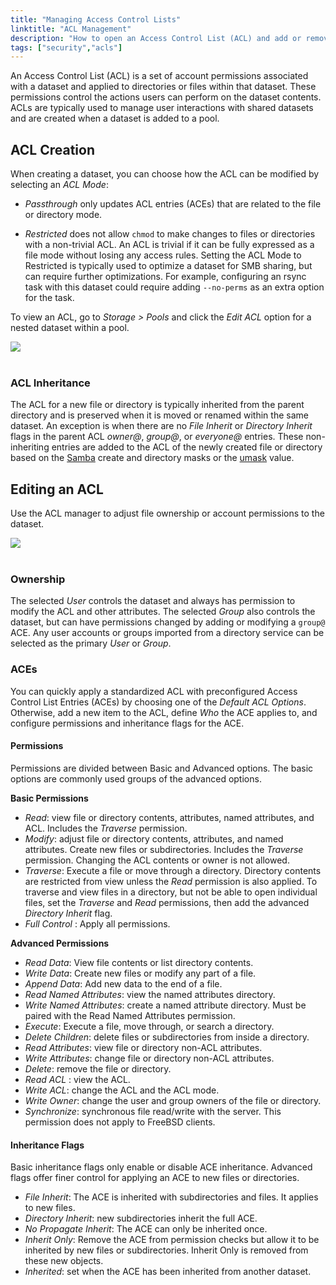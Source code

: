 ```yaml
---
title: "Managing Access Control Lists"
linktitle: "ACL Management"
description: "How to open an Access Control List (ACL) and add or remove Access Control Entries (ACEs)."
tags: ["security","acls"]
---
```


An Access Control List (ACL) is a set of account permissions associated with a dataset and applied to directories or files within that dataset.
These permissions control the actions users can perform on the dataset contents.
ACLs are typically used to manage user interactions with shared datasets and are created when a dataset is added to a pool.

## ACL Creation

When creating a dataset, you can choose how the ACL can be modified by selecting an *ACL Mode*:

* *Passthrough* only updates ACL entries (ACEs) that are related to the file or directory mode.

* *Restricted* does not allow `chmod` to make changes to files or directories with a non-trivial ACL.
  An ACL is trivial if it can be fully expressed as a file mode without losing any access rules.
  Setting the ACL Mode to Restricted is typically used to optimize a dataset for SMB sharing, but can require further optimizations.
  For example, configuring an rsync task with this dataset could require adding `--no-perms` as an extra option for the task.

To view an ACL, go to *Storage > Pools* and click the *Edit ACL* option for a nested dataset within a pool.

<img src="/images/dataset-options.png">
<br><br>

### ACL Inheritance

The ACL for a new file or directory is typically inherited from the parent directory and is preserved when it is moved or renamed within the same dataset.
An exception is when there are no *File Inherit* or *Directory Inherit* flags in the parent ACL *owner@*, *group@*, or *everyone@* entries.
These non-inheriting entries are added to the ACL of the newly created file or directory based on the [Samba](https://wiki.samba.org/index.php/Main_Page) create and directory masks or the [umask](https://www.freebsd.org/cgi/man.cgi?query=umask&sektion=2) value.

## Editing an ACL

Use the ACL manager to adjust file ownership or account permissions to the dataset.

<img src="/images/acl-manager.png">
<br><br>

### Ownership

The selected *User* controls the dataset and always has permission to modify the ACL and other attributes.
The selected *Group* also controls the dataset, but can have permissions changed by adding or modifying a `group@` ACE.
Any user accounts or groups imported from a directory service can be selected as the primary *User* or *Group*.

### ACEs

You can quickly apply a standardized ACL with preconfigured Access Control List Entries (ACEs) by choosing one of the *Default ACL Options*.
Otherwise, add a new item to the ACL, define *Who* the ACE applies to, and configure permissions and inheritance flags for the ACE.

#### Permissions

Permissions are divided between Basic and Advanced options.
The basic options are commonly used groups of the advanced options.

**Basic Permissions**

* *Read*: view file or directory contents, attributes, named attributes, and ACL.
  Includes the *Traverse* permission.
* *Modify*: adjust file or directory contents, attributes, and named attributes.
  Create new files or subdirectories.
  Includes the *Traverse* permission.
  Changing the ACL contents or owner is not allowed.
* *Traverse*: Execute a file or move through a directory.
  Directory contents are restricted from view unless the *Read* permission is also applied.
  To traverse and view files in a directory, but not be able to open individual files, set the *Traverse* and *Read* permissions, then add the advanced *Directory Inherit* flag.
* *Full Control* : Apply all permissions.

**Advanced Permissions**

* *Read Data*: View file contents or list directory contents.
* *Write Data*: Create new files or modify any part of a file.
* *Append Data*: Add new data to the end of a file.
* *Read Named Attributes*: view the named attributes directory.
* *Write Named Attributes*: create a named attribute directory. Must be paired with the Read Named Attributes permission.
* *Execute*: Execute a file, move through, or search a directory.
* *Delete Children*: delete files or subdirectories from inside a directory.
* *Read Attributes*: view file or directory non-ACL attributes.
* *Write Attributes*: change file or directory non-ACL attributes.
* *Delete*: remove the file or directory.
* *Read ACL* : view the ACL.
* *Write ACL*: change the ACL and the ACL mode.
* *Write Owner*: change the user and group owners of the file or directory.
* *Synchronize*: synchronous file read/write with the server. This permission does not apply to FreeBSD clients.

#### Inheritance Flags

Basic inheritance flags only enable or disable ACE inheritance.
Advanced flags offer finer control for applying an ACE to new files or directories.

* *File Inherit*: The ACE is inherited with subdirectories and files. It applies to new files.
* *Directory Inherit*: new subdirectories inherit the full ACE.
* *No Propagate Inherit*: The ACE can only be inherited once.
* *Inherit Only*: Remove the ACE from permission checks but allow it to be inherited by new files or subdirectories. Inherit Only is removed from these new objects.
* *Inherited*: set when the ACE has been inherited from another dataset.
